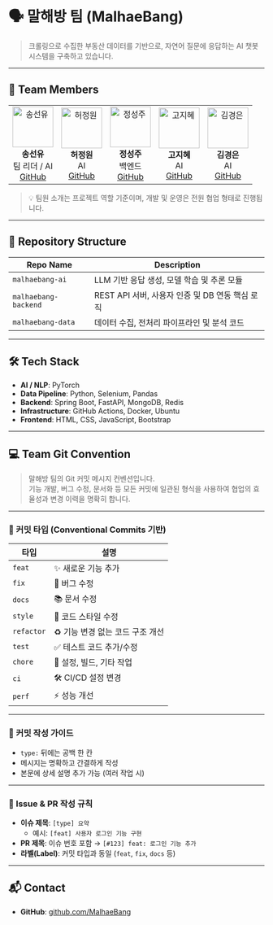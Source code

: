 # 🗣️ 말해방 팀 (MalhaeBang)

> 크롤링으로 수집한 부동산 데이터를 기반으로, 자연어 질문에 응답하는 AI 챗봇 시스템을 구축하고 있습니다.

---

## 👥 Team Members

<table>
  <tr>
    <td align="center">
      <img src="https://github.com/sssyyysss109.png" width="80px;" alt="송선유"/><br />
      <strong>송선유</strong><br/>
      팀 리더 / AI<br/>
      <a href="https://github.com/sssyyysss109">GitHub</a>
    </td>
    <td align="center">
      <img src="https://github.com/weonyee.png" width="80px;" alt="허정원"/><br />
      <strong>허정원</strong><br/>
      AI<br/>
      <a href="https://github.com/weonyee">GitHub</a>
    </td>
    <td align="center">
      <img src="https://github.com/seongjju.png" width="80px;" alt="정성주"/><br />
      <strong>정성주</strong><br/>
      백엔드<br/>
      <a href="https://github.com/seongjju">GitHub</a>
    </td>
    <td align="center">
      <img src="https://github.com/jihyee0e.png" width="80px;" alt="고지혜"/><br />
      <strong>고지혜</strong><br/>
      AI<br/>
      <a href="https://github.com/jihyee0e">GitHub</a>
    </td>
    <td align="center">
      <img src="https://github.com/roddms.png" width="80px;" alt="김경은"/><br />
      <strong>김경은</strong><br/>
      AI<br/>
      <a href="https://github.com/roddms">GitHub</a>
    </td>
  </tr>
</table>

> 💡 팀원 소개는 프로젝트 역할 기준이며, 개발 및 운영은 전원 협업 형태로 진행됩니다.

---

## 🔧 Repository Structure

| Repo Name             | Description                                       |
|-----------------------|---------------------------------------------------|
| `malhaebang-ai`       | LLM 기반 응답 생성, 모델 학습 및 추론 모듈         |
| `malhaebang-backend`  | REST API 서버, 사용자 인증 및 DB 연동 핵심 로직     |
| `malhaebang-data`     | 데이터 수집, 전처리 파이프라인 및 분석 코드         |

---

## 🛠️ Tech Stack

- **AI / NLP**: PyTorch  
- **Data Pipeline**: Python, Selenium, Pandas  
- **Backend**: Spring Boot, FastAPI, MongoDB, Redis  
- **Infrastructure**: GitHub Actions, Docker, Ubuntu
- **Frontend**: HTML, CSS, JavaScript, Bootstrap

---

## 💻 Team Git Convention

> 말해방 팀의 Git 커밋 메시지 컨벤션입니다.  
> 기능 개발, 버그 수정, 문서화 등 모든 커밋에 일관된 형식을 사용하여 협업의 효율성과 변경 이력을 명확히 합니다.

---

### 📌 커밋 타입 (Conventional Commits 기반)

| 타입       | 설명                                  |
|------------|----------------------------------------|
| `feat`     | ✨ 새로운 기능 추가                     |
| `fix`      | 🐛 버그 수정                            |
| `docs`     | 📚 문서 수정          |
| `style`    | 💅 코드 스타일 수정  |
| `refactor` | ♻️ 기능 변경 없는 코드 구조 개선         |
| `test`     | ✅ 테스트 코드 추가/수정                |
| `chore`    | 🔧 설정, 빌드, 기타 작업                |
| `ci`       | 🛠️ CI/CD 설정 변경                     |
| `perf`     | ⚡ 성능 개선                             |

---

### 📌 커밋 작성 가이드

- `type:` 뒤에는 공백 한 칸
- 메시지는 명확하고 간결하게 작성
- 본문에 상세 설명 추가 가능 (여러 작업 시)

---

### 📌 Issue & PR 작성 규칙

- **이슈 제목**: `[type] 요약`
  - 예시: `[feat] 사용자 로그인 기능 구현`
- **PR 제목**: 이슈 번호 포함 → `[#123] feat: 로그인 기능 추가`
- **라벨(Label)**: 커밋 타입과 동일 (`feat`, `fix`, `docs` 등)

---

## 📬 Contact

- **GitHub**: [github.com/MalhaeBang](https://github.com/MalhaeBang)
